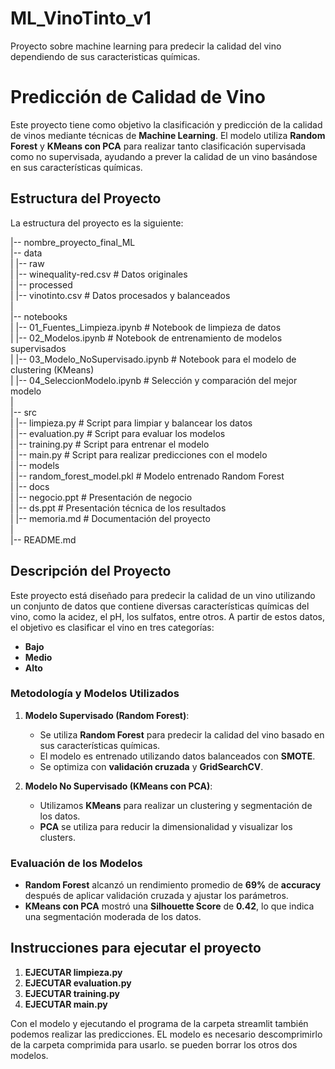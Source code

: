 # ML_VinoTinto_v1
Proyecto sobre machine learning para predecir la calidad del vino dependiendo de sus caracteristicas químicas.

# Predicción de Calidad de Vino

Este proyecto tiene como objetivo la clasificación y predicción de la calidad de vinos mediante técnicas de **Machine Learning**. El modelo utiliza **Random Forest** y **KMeans con PCA** para realizar tanto clasificación supervisada como no supervisada, ayudando a prever la calidad de un vino basándose en sus características químicas.

## **Estructura del Proyecto**

La estructura del proyecto es la siguiente:

|-- nombre_proyecto_final_ML  
|-- data  
| |-- raw  
| |-- winequality-red.csv # Datos originales  
| |-- processed  
| |-- vinotinto.csv # Datos procesados y balanceados  
|  
|-- notebooks  
| |-- 01_Fuentes_Limpieza.ipynb # Notebook de limpieza de datos  
| |-- 02_Modelos.ipynb # Notebook de entrenamiento de modelos supervisados  
| |-- 03_Modelo_NoSupervisado.ipynb # Notebook para el modelo de clustering (KMeans)  
| |-- 04_SeleccionModelo.ipynb # Selección y comparación del mejor modelo  
|   
|-- src  
| |-- limpieza.py # Script para limpiar y balancear los datos  
| |-- evaluation.py # Script para evaluar los modelos  
| |-- training.py # Script para entrenar el modelo  
| |-- main.py # Script para realizar predicciones con el modelo  
|
|-- models  
| |-- random_forest_model.pkl # Modelo entrenado Random Forest  
|
|-- docs  
| |-- negocio.ppt # Presentación de negocio  
| |-- ds.ppt # Presentación técnica de los resultados  
| |-- memoria.md # Documentación del proyecto  
|  
|-- README.md  


## **Descripción del Proyecto**  

Este proyecto está diseñado para predecir la calidad de un vino utilizando un conjunto de datos que contiene diversas características químicas del vino, como la acidez, el pH, los sulfatos, entre otros. A partir de estos datos, el objetivo es clasificar el vino en tres categorías:

- **Bajo**  
- **Medio**  
- **Alto**  

### **Metodología y Modelos Utilizados**  

1. **Modelo Supervisado (Random Forest)**:  
   - Se utiliza **Random Forest** para predecir la calidad del vino basado en sus características químicas.
   - El modelo es entrenado utilizando datos balanceados con **SMOTE**.
   - Se optimiza con **validación cruzada** y **GridSearchCV**.

2. **Modelo No Supervisado (KMeans con PCA)**:
   - Utilizamos **KMeans** para realizar un clustering y segmentación de los datos.
   - **PCA** se utiliza para reducir la dimensionalidad y visualizar los clusters.

### **Evaluación de los Modelos**
- **Random Forest** alcanzó un rendimiento promedio de **69%** de **accuracy** después de aplicar validación cruzada y ajustar los parámetros.
- **KMeans con PCA** mostró una **Silhouette Score** de **0.42**, lo que indica una segmentación moderada de los datos.

## **Instrucciones para ejecutar el proyecto**

1. **EJECUTAR limpieza.py**
2. **EJECUTAR evaluation.py**
3. **EJECUTAR training.py**
4. **EJECUTAR main.py**


Con el modelo y ejecutando el programa de la carpeta streamlit también podemos realizar las predicciones.
EL modelo es necesario descomprimirlo de la carpeta comprimida para usarlo. se pueden borrar los otros dos modelos.
